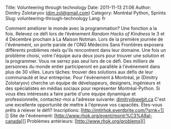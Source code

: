 Title: Volunteering through technology
Date: 2011-11-13 21:06
Author: Dimitry Zolotaryov (dim.zol@gmail.com)
Category: Montréal Python, Sprints
Slug: volunteering-through-technology
Lang: fr

Comment améliorer le monde avec la programmation? Une fonction a la
fois. Relevez ce défi lors de l’événement *Random Hacks of Kindness* le
3 et 4 Décembre prochain à La Maison Notman. Lors de la première journée
de l'événement, un porte parole de l'ONG Médecins Sans Frontières
exposera différents problèmes réels qu’ils rencontrent dans leur
domaine. Une fois un problème choisi, votre l'équipe aura deux jours
pour trouver une solution et la programmer. Vous ne serrez pas seul lors
de ce défi. Des milliers de personnes du monde entier participeront en
parallèle à l'événement dans plus de 30 villes. Leurs tâches: trouver
des solutions aux défis de leur communauté et leur entreprise. Pour
l'évènement à Montréal, je (Dimitry Zolotaryov) cherche un équipe de
développeurs, designers, ingénieurs et des spécialistes en médias
sociaux pour représenter Montréal-Python. Si vous êtes intéressés a
faire partie d'une équipe dynamique et professionnelle, contactez-moi a
l’adresse suivante: dimitry@webit.ca C'est une excellente opportunité de
mettre à l'épreuve vos capacités. Êtes-vous prêts à relever le défi?
Inscriptions: [http://mtlrhok.eventbrite.com/?srnk=1][] Site de
l'événement: [http://www.rhok.org/event/montr%C3%A9al-canada][]
Problèmes antérieurs: [http://www.rhok.org/problems][]

  [http://mtlrhok.eventbrite.com/?srnk=1]: http://mtlrhok.eventbrite.com/?srnk=1
  [http://www.rhok.org/event/montr%C3%A9al-canada]: http://www.rhok.org/event/montr%C3%A9al-canada
  [http://www.rhok.org/problems]: http://www.rhok.org/problems
